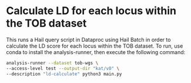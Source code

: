 # Calculate LD for each locus within the TOB dataset 

This runs a Hail query script in Dataproc using Hail Batch in order to calculate the LD score for each locus within the TOB dataset. To run, use conda to install the analysis-runner, then execute the following command:

```sh
analysis-runner --dataset tob-wgs \
--access-level test --output-dir "kat/v0" \
--description "ld-calculate" python3 main.py
```
